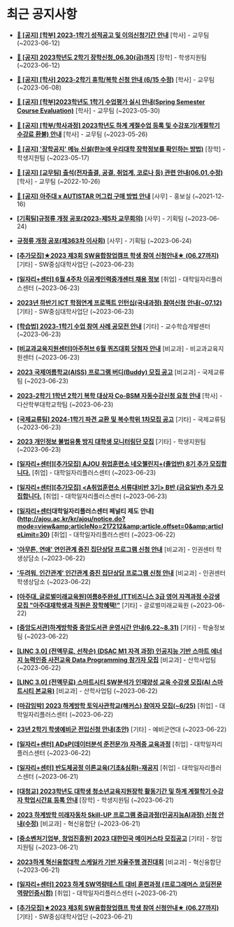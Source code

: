 # 최근 공지사항

* **[📌 [공지] [학부] 2023-1학기 성적공고 및 이의신청기간 안내](http://ajou.ac.kr/kr/ajou/notice.do?mode=view&amp;articleNo=215750&amp;article.offset=0&amp;articleLimit=30)**
 [학사] - 교무팀 (~2023-06-12)

* **[📌 [공지] 2023학년도 2학기 장학신청_06.30(금)까지](http://ajou.ac.kr/kr/ajou/notice.do?mode=view&amp;articleNo=215687&amp;article.offset=0&amp;articleLimit=30)**
 [장학] - 학생지원팀 (~2023-06-12)

* **[📌 [공지] [학사] 2023-2학기 휴학/복학 신청 안내 (6/15 수정)](http://ajou.ac.kr/kr/ajou/notice.do?mode=view&amp;articleNo=215587&amp;article.offset=0&amp;articleLimit=30)**
 [학사] - 교무팀 (~2023-06-08)

* **[📌 [공지] [학부]2023학년도 1학기 수업평가 실시 안내(Spring Semester Course Evaluation)](http://ajou.ac.kr/kr/ajou/notice.do?mode=view&amp;articleNo=215232&amp;article.offset=0&amp;articleLimit=30)**
 [학사] - 교무팀 (~2023-05-30)

* **[📌 [공지] [학부/학사과정] 2023학년도 하계 계절수업 등록 및 수강포기(계절학기 수강료 환불) 안내](http://ajou.ac.kr/kr/ajou/notice.do?mode=view&amp;articleNo=215210&amp;article.offset=0&amp;articleLimit=30)**
 [학사] - 교무팀 (~2023-05-26)

* **[📌 [공지] &#x27;장학공지&#x27; 메뉴 신설(한눈에 우리대학 장학정보를 확인하는 방법)](http://ajou.ac.kr/kr/ajou/notice.do?mode=view&amp;articleNo=214764&amp;article.offset=0&amp;articleLimit=30)**
 [장학] - 학생지원팀 (~2023-05-17)

* **[📌 [공지] [교무팀] 출석(전자출결, 공결, 취업계, 코로나 등) 관련 안내(06.01.수정)](http://ajou.ac.kr/kr/ajou/notice.do?mode=view&amp;articleNo=205552&amp;article.offset=0&amp;articleLimit=30)**
 [학사] - 교무팀 (~2022-10-26)

* **[📌 [공지] 아주대 x AUTISTAR 머그컵 구매 방법 안내](http://ajou.ac.kr/kr/ajou/notice.do?mode=view&amp;articleNo=147976&amp;article.offset=0&amp;articleLimit=30)**
 [사무] - 홍보실 (~2021-12-16)

* **[[기획팀]규정류 개정 공포(2023-제5차 교무회의)](http://ajou.ac.kr/kr/ajou/notice.do?mode=view&amp;articleNo=218440&amp;article.offset=0&amp;articleLimit=30)**
 [사무] - 기획팀 (~2023-06-24)

* **[규정류 개정 공포(제363차 이사회)](http://ajou.ac.kr/kr/ajou/notice.do?mode=view&amp;articleNo=218439&amp;article.offset=0&amp;articleLimit=30)**
 [사무] - 기획팀 (~2023-06-24)

* **[[추가모집]★2023 제3회 SW융합창업캠프 학생 참여 신청안내★ (06.27까지)](http://ajou.ac.kr/kr/ajou/notice.do?mode=view&amp;articleNo=218438&amp;article.offset=0&amp;articleLimit=30)**
 [기타] - SW중심대학사업단 (~2023-06-23)

* **[[일자리+센터] 6월 4주차 이공계인력중개센터 채용 정보](http://ajou.ac.kr/kr/ajou/notice.do?mode=view&amp;articleNo=218437&amp;article.offset=0&amp;articleLimit=30)**
 [취업] - 대학일자리플러스센터 (~2023-06-23)

* **[2023년 하반기 ICT 학점연계 프로젝트 인턴십(국내과정) 참여신청 안내(~07.12)](http://ajou.ac.kr/kr/ajou/notice.do?mode=view&amp;articleNo=217241&amp;article.offset=0&amp;articleLimit=30)**
 [기타] - SW중심대학사업단 (~2023-06-23)

* **[[학습법] 2023-1학기 수업 참여 사례 공모전 안내](http://ajou.ac.kr/kr/ajou/notice.do?mode=view&amp;articleNo=217239&amp;article.offset=0&amp;articleLimit=30)**
 [기타] - 교수학습개발센터 (~2023-06-23)

* **[[비교과교육지원센터]아주허브 6월 퀴즈대회 당첨자 안내](http://ajou.ac.kr/kr/ajou/notice.do?mode=view&amp;articleNo=217238&amp;article.offset=0&amp;articleLimit=30)**
 [비교과] - 비교과교육지원센터 (~2023-06-23)

* **[2023 국제여름학교(AISS) 프로그램 버디(Buddy) 모집 공고](http://ajou.ac.kr/kr/ajou/notice.do?mode=view&amp;articleNo=217237&amp;article.offset=0&amp;articleLimit=30)**
 [비교과] - 국제교류팀 (~2023-06-23)

* **[2023-2학기 1학년 2학기 복학 대상자 Co-BSM 자동수강신청 요청 안내](http://ajou.ac.kr/kr/ajou/notice.do?mode=view&amp;articleNo=217233&amp;article.offset=0&amp;articleLimit=30)**
 [학사] - 다산학부대학교학팀 (~2023-06-23)

* **[[국제교류팀] 2024-1학기 파견 교환 및 복수학위 1차모집 공고](http://ajou.ac.kr/kr/ajou/notice.do?mode=view&amp;articleNo=217230&amp;article.offset=0&amp;articleLimit=30)**
 [기타] - 국제교류팀 (~2023-06-23)

* **[2023 개인정보 불법유통 방지 대학생 모니터링단 모집](http://ajou.ac.kr/kr/ajou/notice.do?mode=view&amp;articleNo=217227&amp;article.offset=0&amp;articleLimit=30)**
 [기타] - 학생지원팀 (~2023-06-23)

* **[[일자리+센터][추가모집] AJOU 취업훈련소 네오첼린지+(졸업반) 8기 추가 모집합니다.](http://ajou.ac.kr/kr/ajou/notice.do?mode=view&amp;articleNo=217221&amp;article.offset=0&amp;articleLimit=30)**
 [취업] - 대학일자리플러스센터 (~2023-06-23)

* **[[일자리+센터][추가모집] &lt;A취업훈련소 서류대비반 3기&gt; B반 (금요일반) 추가 모집합니다.](http://ajou.ac.kr/kr/ajou/notice.do?mode=view&amp;articleNo=217220&amp;article.offset=0&amp;articleLimit=30)**
 [취업] - 대학일자리플러스센터 (~2023-06-23)

* **[[일자리+센터](필독)대학일자리플러스센터 페널티 제도 안내](http://ajou.ac.kr/kr/ajou/notice.do?mode=view&amp;articleNo=217212&amp;article.offset=0&amp;articleLimit=30)**
 [취업] - 대학일자리플러스센터 (~2023-06-22)

* **[&#x27;아무튼, 연애&#x27; 연인관계 증진 집단상담 프로그램 신청 안내](http://ajou.ac.kr/kr/ajou/notice.do?mode=view&amp;articleNo=217206&amp;article.offset=0&amp;articleLimit=30)**
 [비교과] - 인권센터 학생상담소 (~2023-06-22)

* **[&#x27;두려워, 인간관계&#x27; 인간관계 증진 집단상담 프로그램 신청 안내](http://ajou.ac.kr/kr/ajou/notice.do?mode=view&amp;articleNo=217205&amp;article.offset=0&amp;articleLimit=30)**
 [비교과] - 인권센터 학생상담소 (~2023-06-22)

* **[[아주대_글로벌미래교육원]여름8주완성_ITT비즈니스 3급 영어 자격과정 수강생 모집 &quot;아주대재학생과 직원은 장학혜택!&quot;](http://ajou.ac.kr/kr/ajou/notice.do?mode=view&amp;articleNo=217198&amp;article.offset=0&amp;articleLimit=30)**
 [기타] - 글로벌미래교육원 (~2023-06-22)

* **[[중앙도서관]하계방학중 중앙도서관 운영시간 안내(6.22~8.31)](http://ajou.ac.kr/kr/ajou/notice.do?mode=view&amp;articleNo=217194&amp;article.offset=0&amp;articleLimit=30)**
 [기타] - 학술정보팀 (~2023-06-22)

* **[[LINC 3.0] (전액무료, 선착순) (DSAC M1 자격 과정) 인공지능 기반 스마트 에너지 능력인증 사전교육 Data Programming 참가자 모집](http://ajou.ac.kr/kr/ajou/notice.do?mode=view&amp;articleNo=217192&amp;article.offset=0&amp;articleLimit=30)**
 [비교과] - 산학사업팀 (~2023-06-22)

* **[[LINC 3.0] (전액무료) 스마트시티 SW분석가 인재양성 교육 수강생 모집(AI 스마트시티 본교육)](http://ajou.ac.kr/kr/ajou/notice.do?mode=view&amp;articleNo=217191&amp;article.offset=0&amp;articleLimit=30)**
 [비교과] - 산학사업팀 (~2023-06-22)

* **[[마감임박] 2023 하계방학 토익사관학교(해커스) 참여자 모집(~6/25)](http://ajou.ac.kr/kr/ajou/notice.do?mode=view&amp;articleNo=217188&amp;article.offset=0&amp;articleLimit=30)**
 [취업] - 대학일자리플러스센터 (~2023-06-22)

* **[23년 2학기 학생예비군 전입신청 안내(초안)](http://ajou.ac.kr/kr/ajou/notice.do?mode=view&amp;articleNo=217186&amp;article.offset=0&amp;articleLimit=30)**
 [기타] - 예비군연대 (~2023-06-22)

* **[[일자리+센터] ADsP(데이터분석 준전문가) 자격증 교육과정](http://ajou.ac.kr/kr/ajou/notice.do?mode=view&amp;articleNo=217184&amp;article.offset=0&amp;articleLimit=30)**
 [취업] - 대학일자리플러스센터 (~2023-06-22)

* **[[일자리+센터] 반도체공정 이론교육(기초&amp;심화)-재공지](http://ajou.ac.kr/kr/ajou/notice.do?mode=view&amp;articleNo=217168&amp;article.offset=0&amp;articleLimit=30)**
 [취업] - 대학일자리플러스센터 (~2023-06-21)

* **[[대청교] 2023학년도 대학생 청소년교육지원장학 활동기간 및 하계 계절학기 수강자 학업시간표 등록 안내](http://ajou.ac.kr/kr/ajou/notice.do?mode=view&amp;articleNo=217165&amp;article.offset=0&amp;articleLimit=30)**
 [장학] - 학생지원팀 (~2023-06-21)

* **[2023 하계방학 미래자동차 Skill-UP 프로그램 중급과정(인공지능AI과정) 신청 안내(수정)](http://ajou.ac.kr/kr/ajou/notice.do?mode=view&amp;articleNo=217163&amp;article.offset=0&amp;articleLimit=30)**
 [비교과] - 혁신융합단 (~2023-06-21)

* **[[중소벤처기업부, 창업진흥원] 2023 대한민국 메이커스타 모집공고](http://ajou.ac.kr/kr/ajou/notice.do?mode=view&amp;articleNo=217161&amp;article.offset=0&amp;articleLimit=30)**
 [기타] - 창업지원팀 (~2023-06-21)

* **[2023하계 혁신융합대학 스케일카 기반 자율주행 경진대회](http://ajou.ac.kr/kr/ajou/notice.do?mode=view&amp;articleNo=217159&amp;article.offset=0&amp;articleLimit=30)**
 [비교과] - 혁신융합단 (~2023-06-21)

* **[[일자리+센터] 2023 하계 SW역량테스트 대비 훈련과정 (프로그래머스 코딩전문역량인증시험)](http://ajou.ac.kr/kr/ajou/notice.do?mode=view&amp;articleNo=217158&amp;article.offset=0&amp;articleLimit=30)**
 [취업] - 대학일자리플러스센터 (~2023-06-21)

* **[[추가모집]★2023 제3회 SW융합창업캠프 학생 참여 신청안내★ (06.27까지)](http://ajou.ac.kr/kr/ajou/notice.do?mode=view&amp;articleNo=217156&amp;article.offset=0&amp;articleLimit=30)**
 [기타] - SW중심대학사업단 (~2023-06-21)
